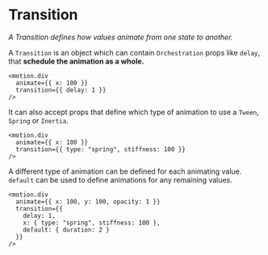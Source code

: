 # Transition

*A Transition defines how values animate from one state to another.*

A `Transition` is an object which can contain `Orchestration` props like `delay`, that **schedule the animation as a whole.**

```
<motion.div
  animate={{ x: 100 }}
  transition={{ delay: 1 }}
/>
```

It can also accept props that define which type of animation to use a `Tween`, `Spring` or `Inertia`.

```
<motion.div
  animate={{ x: 100 }}
  transition={{ type: "spring", stiffness: 100 }}
/>
```

A different type of animation can be defined for each animating value. `default` can be used to define animations for any remaining values.

```
<motion.div
  animate={{ x: 100, y: 100, opacity: 1 }}
  transition={{
    delay: 1,
    x: { type: "spring", stiffness: 100 },
    default: { duration: 2 }
  }}
/>
```
